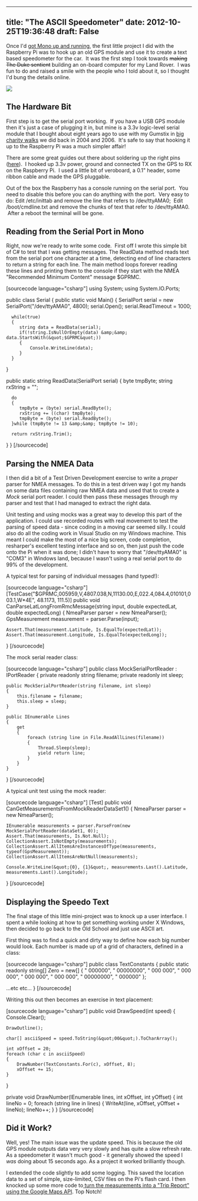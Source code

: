 
---
title: "The ASCII Speedometer"
date: 2012-10-25T19:36:48
draft: False
---

Once I'd [got Mono up and running](http://logicalgenetics.com/raspberry-pi-and-mono-hello-world/), the first little project I did with the Raspberry Pi was to hook up an old GPS module and use it to create a text based speedometer for the car.  It was the first step I took towards <span style="text-decoration: line-through;">making The Duke sentient</span> building an on-board computer for my Land Rover.  I was fun to do and raised a smile with the people who I told about it, so I thought I'd bung the details online.

[<img src="http://logicalgenetics.com/wp-content/uploads/2012/10/105qmj5.jpg"/>](http://logicalgenetics.com/wp-content/uploads/2012/10/105qmj5.jpg)
## The Hardware Bit
First step is to get the serial port working.  If you have a USB GPS module then it's just a case of plugging it in, but mine is a 3.3v logic-level serial module that I bought about eight years ago to use with my Gumstix in [big charity walks](http://logicalgenetics.com/longwalk/index.php) we did back in 2004 and 2006.  It's safe to say that hooking it up to the Raspberry Pi was a much simpler affair!

There are some great guides out there about soldering up the right pins ([here](http://benosteen.wordpress.com/2012/04/24/raspberry-pis-onboard-serial-connection/)).  I hooked up 3.3v power, ground and connected TX on the GPS to RX on the Raspberry Pi.  I used a little bit of veroboard, a 0.1" header, some ribbon cable and made the GPS pluggable.

Out of the box the Raspberry has a console running on the serial port.  You need to disable this before you can do anything with the port.  Very easy to do: Edit /etc/inittab and remove the line that refers to /dev/ttyAMA0;  Edit /boot/cmdline.txt and remove the chunks of text that refer to /dev/ttyAMA0.  After a reboot the terminal will be gone.
## Reading from the Serial Port in Mono
Right, now we're ready to write some code.  First off I wrote this simple bit of C# to test that I was getting messages. The ReadData method reads text from the serial port one character at a time, detecting end of line characters to return a string for each line. The main method loops forever reading these lines and printing them to the console if they start with the NMEA "Recommended Minimum Content" message $GPRMC.

[sourcecode language="csharp"]
using System;
using System.IO.Ports;

public class Serial
{
   public static void Main()
   {
      SerialPort serial = new SerialPort(&quot;/dev/ttyAMA0&quot;, 4800);
      serial.Open();
      serial.ReadTimeout = 1000;

      while(true)
      {
         string data = ReadData(serial);
         if(!string.IsNullOrEmpty(data) &amp;&amp; data.StartsWith(&quot;$GPRMC&quot;))
         {
             Console.WriteLine(data);
         }
      }
   }

   public static string ReadData(SerialPort serial)
   {
      byte tmpByte;
      string rxString = &quot;&quot;;

      do
      {
         tmpByte = (byte) serial.ReadByte();
         rxString += ((char) tmpByte);
         tmpByte = (byte) serial.ReadByte();
      }while (tmpByte != 13 &amp;&amp; tmpByte != 10);

      return rxString.Trim();
   }
}
[/sourcecode]
## Parsing the NMEA Data
I then did a bit of a Test Driven Development exercise to write a *proper* parser for NMEA messages. To do this in a test driven way I got my hands on some data files containing raw NMEA data and used that to create a *Mock* serial port reader. I could then pass these messages through my parser and test that I had managed to extract the right data.

Unit testing and using mocks was a great way to develop this part of the application. I could use recorded routes with real movement to test the parsing of speed data - since coding in a moving car seemed silly. I could also do all the coding work in Visual Studio on my Windows machine. This meant I could make the most of a nice big screen, code completion, resharper's excellent testing interface and so on, then just push the code onto the Pi when it was done; I didn't have to worry that "/dev/ttyAMA0" is "COM3" in Windows land, because I wasn't using a real serial port to do 99% of the development.

A typical test for parsing of individual messages (hand typed!):

[sourcecode language="csharp"]
[TestCase(&quot;$GPRMC,005959,V,4807.038,N,11130.00,E,022.4,084.4,010101,003.1,W*4E&quot;, 48.1173, 111.5)]
public void CanParseLatLongFromRmcMessage(string input, double expectedLat, double expectedLong)
{
    NmeaParser parser = new NmeaParser();
    GpsMeasurement measurement = parser.Parse(input);

    Assert.That(measurement.Latitude, Is.EqualTo(expectedLat));
    Assert.That(measurement.Longitude, Is.EqualTo(expectedLong));
}
[/sourcecode]

The mock serial reader class:

[sourcecode language="csharp"]
public class MockSerialPortReader : IPortReader
{
    private readonly string filename;
    private readonly int sleep;

    public MockSerialPortReader(string filename, int sleep)
    {
        this.filename = filename;
        this.sleep = sleep;
    }

    public IEnumerable Lines
    {
        get
        {
            foreach (string line in File.ReadAllLines(filename))
            {
                Thread.Sleep(sleep);
                yield return line;
            }
        }
    }
}
[/sourcecode]

A typical unit test using the mock reader:

[sourcecode language="csharp"]
[Test]
public void CanGetMeasurementsFromMockReaderDataSet1()
{
    NmeaParser parser = new NmeaParser();

    IEnumerable measurements = parser.ParseFrom(new MockSerialPortReader(dataSet1, 0));
    Assert.That(measurements, Is.Not.Null);
    CollectionAssert.IsNotEmpty(measurements);
    CollectionAssert.AllItemsAreInstancesOfType(measurements, typeof(GpsMeasurement));
    CollectionAssert.AllItemsAreNotNull(measurements);

    Console.WriteLine(&quot;{0}, {1}&quot;, measurements.Last().Latitude, measurements.Last().Longitude);
}
[/sourcecode]
## Displaying the Speedo Text
The final stage of this little mini-project was to knock up a user interface. I spent a while looking at how to get something working under X Windows, then decided to go back to the Old School and just use ASCII art.

First thing was to find a quick and dirty way to define how each big number would look. Each number is made up of a grid of characters, defined in a class:

[sourcecode language="csharp"]
public class TextConstants
{
    public static readonly string[] Zero = new[]
        {
            &quot;   000000&quot;,
            &quot;  00000000&quot;,
            &quot; 000    000&quot;,
            &quot; 000    000&quot;,
            &quot; 000    000&quot;,
            &quot; 000    000&quot;,
            &quot;  00000000&quot;,
            &quot;   000000&quot;
        };

   ...etc etc...
}
[/sourcecode]

Writing this out then becomes an exercise in text placement:

[sourcecode language="csharp"]
public void DrawSpeed(int speed)
{
    Console.Clear();

    DrawOutline();

    char[] asciiSpeed = speed.ToString(&quot;00&quot;).ToCharArray();

    int xOffset = 20;
    foreach (char c in asciiSpeed)
    {
        DrawNumber(TextConstants.For(c), xOffset, 8);
        xOffset += 15;
    }
}

private void DrawNumber(IEnumerable lines, int xOffset, int yOffset)
{
    int lineNo = 0;
    foreach (string line in lines)
    {
        WriteAt(line, xOffset, yOffset + lineNo);
        lineNo++;
    }
}
[/sourcecode]
## Did it Work?
Well, yes! The main issue was the update speed. This is because the old GPS module outputs data very very slowly and has quite a slow refresh rate. As a speedometer it wasn't much good - it generally showed the speed I *was* doing about 15 seconds ago. As a project it worked brilliantly though.

I extended the code slightly to add some logging. This saved the location data to a set of simple, size-limited, CSV files on the Pi's flash card. I then knocked up some more code to[ turn the measurements into a "Trip Report" using the Google Maps API](http://logicalgenetics.com/a-trip-to-work/). Top Notch!